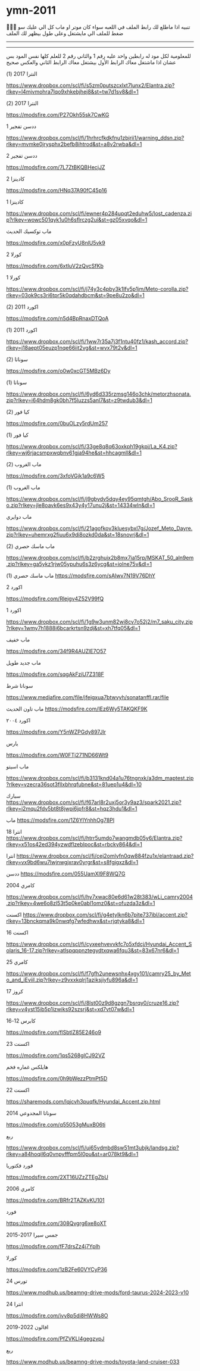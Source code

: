 # ymn-2011

🛑🛑🛑 تنبيه
اذا ماطلع لك رابط الملف في اللعبه سواء كان موتر او ماب 
كل الي عليك سو ضغط للملف الي مايشتغل وعلى طول بيظهر لك الملف
______________________________________
______________________________________
للمعلومية لكل مود له رابطين واحد عليه رقم 1 والثاني رقم 2 للعلم كلها نفس المود بس عشان اذا ماشتغل معاك الرابط الأول بيشتغل معاك الرابط الثاني والعكس صحيح

النترا 2017 (1)

https://www.dropbox.com/scl/fi/s5zm0putszcxlxt7lunx2/Elantra.zip?rlkey=l4mjvmohra7lqo9xhkebjhej8&st=tw7d1sv8&dl=1

النترا 2017 (2)

https://modsfire.com/P27Okh55sk7CwKG

ددسن تفجير 1

https://www.dropbox.com/scl/fi/1hrhrcfkdkfnu1zbjrii1/warning_ddsn.zip?rlkey=mvmke0jrysphx2befb8ihtrod&st=a8v2rwba&dl=1


ددسن تفجير 2

https://modsfire.com/7L7ZtBKQBHecjJZ



كادينزا 2

https://modsfire.com/HNq37A90fC45p16


كادينزا 1

https://www.dropbox.com/scl/fi/ewner4p284upqt2eduhw5/lost_cadenza.zip?rlkey=wowc501qyk1u0h6sflrczg2ui&st=gz05xvqo&dl=1


ماب توكسيك الحديث

https://modsfire.com/x0pFzyU8nlU5vk9



كورلا 2

https://modsfire.com/6xtIuV2zQvcSfKb



كورلا 1

https://www.dropbox.com/scl/fi/j74y3c4pby3k1lfv5p1jm/Meto-corolla.zip?rlkey=03ok9cs3ri6tpr5k0qdahdbcm&st=9pe8u2zo&dl=1




اكورد 2011 (2)

https://modsfire.com/n5d4BpRnaxDTQoA



اكورد 2011 (1)

https://www.dropbox.com/scl/fi/1ww7r35a7j3f1ntu40fz1/kash_accord.zip?rlkey=j18aept05euzp1nqe66iit2vg&st=wvx79t2v&dl=1



سوناتا (2)
 
https://modsfire.com/o0w0xcGT5MBz6Dy



سوناتا (1)

https://www.dropbox.com/scl/fi/6yd6d335rzmsg146o3chk/metorzhsonata.zip?rlkey=i64hdm8gk0bh7f5luzzs5anl7&st=z9twdub3&dl=1



كيا فور (2)

https://modsfire.com/0buOLzy5rdUm257




كيا فور (1)

https://www.dropbox.com/scl/fi/33ge8q8q63oxkph19gkpi/La_K4.zip?rlkey=wj6rjacsmpxwqbnv61gja94he&st=hhcagmll&dl=1



ماب الغروب (2)

https://modsfire.com/3xfoVGjk1a9c6W5



ماب الغروب (1)



https://www.dropbox.com/scl/fi/j9gbydv5dqy4ey95qmtgh/Abo_SrooR_Sasko.zip?rlkey=jle8oavk6es9x43y4y17unu2j&st=14334wln&dl=1



ماب دوايري

https://www.dropbox.com/scl/fi/21agofkov3kluesybxl7g/Jozef_Meto_Dayre.zip?rlkey=uhemrxg2fiuu6x9di8ozkd0da&st=18snovrj&dl=1



ماب ماسك حصري (2)

https://www.dropbox.com/scl/fi/b2zrghuix2b8mx7ia15rp/MSKAT_50_aln9em.zip?rlkey=ga5ykz1rjw05ypuhu6s3z6ycg&st=iolne75v&dl=1




ماب ماسك حصري (1)
https://modsfire.com/sAlwv7N19V76DhY




اكورد 2

https://modsfire.com/Rlejgv4Z52V99fQ



اكورد 1

https://www.dropbox.com/scl/fi/1g9w3unm82wi8cv7o52j2/m7_saku_city.zip?rlkey=1wmy7h1888i6bcarkrtsn9zdj&st=xh7tfq05&dl=1



ماب خفيف

https://modsfire.com/34f9R4AUZlE7O57



ماب جديد طويل

https://modsfire.com/sqgAkFziU7Z318F


سوناتا شرط

https://www.mediafire.com/file/jfejgxua7btwvyh/sonatanffl.rar/file




ماب تاون الحديث 
https://modsfire.com/IEz6Wy5TAKQKF9K




اكورد ٢٠٠٤

https://modsfire.com/Y5nWZPGdy897Jlr



يارس

https://modsfire.com/W0FTj271ND66Wt9



ماب اسيتو

https://www.dropbox.com/scl/fi/b3131knd04a1u76tngnxk/a3dm_maptest.zip?rlkey=vzecra36sot3fllxbhrqfubne&st=81uep1u4&dl=10



سبارك
https://www.dropbox.com/scl/fi/f67arl8r2uxj5or3y9az3/spark2021.zip?rlkey=i2mqu2fdv5bt8t8jwpi6jpfr8&st=hqz3hdu1&dl=1




ماب
https://modsfire.com/1Z6YlYnhhOg78Pl




انترا 18 
https://www.dropbox.com/scl/fi/htrr5umdo7wangmdb05y6/Elantra.zip?rlkey=x51os42ed394yzwdflzeblpoc&st=rbcky864&dl=1



انترا
https://www.dropbox.com/scl/fi/cej2omlyfn0qw884fzu1x/elantraad.zip?rlkey=vx9bd6wu7lwjnwgjxrav0yrgr&st=s8fgjgxz&dl=1



ددسن
https://modsfire.com/055UamXl9F8WQ7G



كامري 2004

https://www.dropbox.com/scl/fi/hy7xwac80e6d61w28t383/wLi_camry2004.zip?rlkey=4we6o8zl53t5p0ke0abl1omz0&st=ofuzda3z&dl=1



اكسنت
https://www.dropbox.com/scl/fi/g4etylkn6b7pite737ibl/accent.zip?rlkey=13bnckqma9k0nwqfg7wfedhwx&st=rjqtyka8&dl=1



اكسنت 16

https://www.dropbox.com/scl/fi/cyxeehvevvkfc7o5xfdcj/Hyundai_Accent_Solaris_16-17.zip?rlkey=atlspqppnztegydtxqwa6fqu3&st=83x67nr6&dl=1




كامري 25

https://www.dropbox.com/scl/fi/f7gfh2unewsnhx4xgy101/camry25_by_Meto_and_iEviil.zip?rlkey=z9vxxkqlrj1aziksjiyfu896a&dl=1




كروز 17

https://www.dropbox.com/scl/fi/8lst00z9d8gzgn7bsrqy0/cruze16.zip?rlkey=v4yst15ib5p1izwiks92szsrj&st=xd7vt07w&dl=1


كابرس 12-16

https://modsfire.com/flSbtlZ85E246o9


اكسنت 23

https://modsfire.com/1qs5268glCJ92VZ


هايلكس غماره فخم 

https://modsfire.com/0h9bWezzPtmPt5D


اكسنت 22

https://sharemods.com/lqjcvh3puqfk/Hyundai_Accent.zip.html


سوناتا المجدوعي 2014

https://modsfire.com/q55053gMuxB06ti


ربع

https://www.dropbox.com/scl/fi/uj65vdmbd8sw51mt3ubjk/landsg.zip?rlkey=a84hoqil6q0vnpyfffpm5l0pu&st=ar078kt9&dl=1


فورد فكتوريا

https://modsfire.com/2XT16UZzZTEgZbU


كامري 2006

https://modsfire.com/BRfr2TAZKvKU101


فورد 

https://modsfire.com/308Qvgrg6xe8oXT


جمس سيرا 2017-2015 

https://modsfire.com/fF7drsZz4j7YpIh 




كورلا

https://modsfire.com/1zB2Fe60VYCyP36




تورس 24

https://www.modhub.us/beamng-drive-mods/ford-taurus-2024-2023-v10


انترا 24

https://modsfire.com/ivy8p5di8HWWs8O



افالون 2022-2019

https://modsfire.com/PfZVKLI4gegzvpJ



ربع

https://www.modhub.us/beamng-drive-mods/toyota-land-cruiser-033


